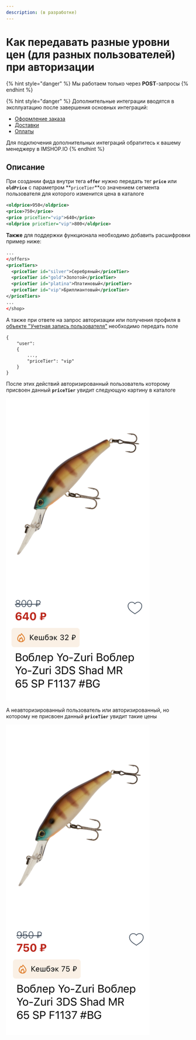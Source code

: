 ```yaml
---
description: (в разработке)
---
```


# Как передавать разные уровни цен (для разных пользователей) при авторизации

{% hint style="danger" %}
Мы работаем только через **POST**-запросы
{% endhint %}

{% hint style="danger" %}
Дополнительные интеграции вводятся в эксплуатацию после завершения основных интеграций:

* [Оформление заказа](../../osnovnye-integracii/oformlenie-zakaza.md)
* [Доставки](../../osnovnye-integracii/dostavki.md)
* [Оплаты](../../osnovnye-integracii/oplaty.md)

Для подключения дополнительных интеграций обратитесь к вашему менеджеру в IMSHOP.IO
{% endhint %}

## Описание

При создании фида внутри тега **`offer`** нужно передать тег **`price`** или **`oldPrice`** с параметром **`priceTier`**со значением сегмента пользователя для которого изменится цена в каталоге

```xml
<oldprice>950</oldprice>
<price>750</price>
<price priceTier="vip">640</price>
<oldprice priceTier="vip">800</oldprice>
```

**Также** для поддержки функционала необходимо добавить расшифровки пример ниже:

```xml
...
</offers>
<priceTiers>
  <priceTier id="silver">Серебряный</priceTier>
  <priceTier id="gold">Золотой</priceTier>
  <priceTier id="platina">Платиновый</priceTier>
  <priceTier id="vip">Бриллиантовый</priceTier>
</priceTiers>
...
</shop>
```

А также при ответе на запрос авторизации или получения профиля в [объекте "Учетная запись пользователя"](uchyotnaya-zapis-polzovatelya.-avtorizaciya./obekt-uchyotnaya-zapis-polzovatelya.md) необходимо передать поле

```
{
    "user":
    {
        ...,
        "priceTier": "vip"
    }
}
```

После этих действий авторизированный пользователь которому присвоен данный **`priceTier`** увидит следующую картину в каталоге&#x20;

![](<../../.gitbook/assets/image (2).png>)

А неавторизированный пользователь или авторизированный, но которому не присвоен данный **`priceTier`** увидит такие цены

![](<../../.gitbook/assets/image (1) (2).png>)
